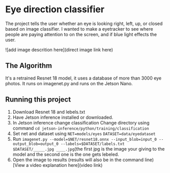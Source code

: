 # Eye direction classifier

 The project tells the user whether an eye is looking right, left, up, or closed based on image classifier. I wanted to make a eyetracker to see where people are paying attention to on the screen, and if blue light effects the user.  

![add image descrition here](direct image link here)

## The Algorithm

It's a retrained Resnet 18 model, it uses a database of more than 3000 eye photos. It runs on imagenet.py and runs on the Jetson Nano. 

## Running this project

1. Download Resnet 18 and lebels.txt
2. Have Jetson inference installed or downloaded.
3. In Jetson inference change classification Change directory using command ```cd jetson-inference/python/training/classification```
4. Set net and dataset using ```NET=models/eyes``` ```DATASET=data/eyedataset```
5. Run ```imagenet.py --model=$NET/resnet18.onnx --input_blob=input_0 --output_blob=output_0 --labels=$DATASET/labels.txt $DATASET/_____.jpg ____.jpg```(the first jpg is the image your giving to the model and the second one is the one gets lebeled.
6. Open the image to results (results will also be in the command line)
[View a video explanation here](video link)
